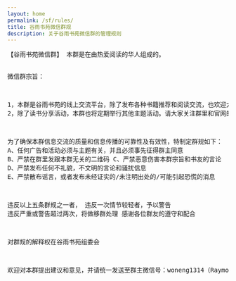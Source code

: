```yaml
---
layout: home
permalink: /sf/rules/
title: 谷雨书苑微信群规
description: 关于谷雨书苑微信群的管理规则
---
```


<div class="container"><pre>
【谷雨书苑微信群】 本群是在由热爱阅读的华人组成的。

微信群宗旨：

1，本群是谷雨书苑的线上交流平台，除了发布各种书籍推荐和阅读交流，也欢迎大家发布一些其他相关文艺主题的交流（音乐，影视，绘画等）。
2，除了读书分享活动，本群也将定期举行其他主题活动。请大家关注群里和官网的聚会信息并欢迎群友参加。

为了确保本群信息交流的质量和信息传播的可靠性及有效性，特制定群规如下：
A、任何广告和活动必须与主题有关，并且必须事先征得群主同意
B、严禁在群里发跟本群无关的二维码
C、严禁恶意伤害本群宗旨和书友的言论
D、严禁发布任何不礼貌，不文明的言论和骚扰信息
E、严禁散布谣言，或者发布未经证实的/未注明出处的/可能引起恐慌的消息

违反以上五条群规之一者，
违反一次情节较轻者，予以警告
违反严重或警告超过两次，将做移群处理
感谢各位群友的遵守和配合

对群规的解释权在谷雨书苑组委会

欢迎对本群提出建议和意见，并请统一发送至群主微信号：woneng1314（Raymond）
</pre></container>


